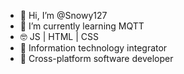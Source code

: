 - 👋 Hi, I’m @Snowy127
- 🌱 I’m currently learning MQTT
- 🤓 JS | HTML | CSS
- 🦆 Information technology integrator
- 🐧 Cross-platform software developer
<!---
- 👀 I’m interested in ...
- 🌱 I’m currently learning MQTT
- 💞️ I’m looking to collaborate on ...
- 📫 How to reach me ...
--->

<!---
Snowy127/Snowy127 is a ✨ special ✨ repository because its `README.md` (this file) appears on your GitHub profile.
You can click the Preview link to take a look at your changes.
--->
